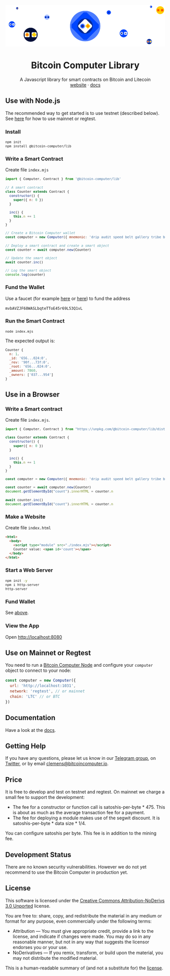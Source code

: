 <div align="center">
  <img src="./imgs/bitcoin-computer-lib@1x.png" alt="bitcoin-computer-logo" border="0" style="max-height: 180px"/>
  <h1>Bitcoin Computer Library</h1>
  A Javascript library for smart contracts on Bitcoin and Litecoin<br />
  <a href="http://bitcoincomputer.io/">website</a> &#183; <a href="http://docs.bitcoincomputer.io/">docs</a>
</div>


## Use with Node.js

The recommended way to get started is to use testnet (described below). See [here](#use-on-mainnet-or-regtest) for how to use mainnet or regtest.

### Install

<font size=1>

```bash
npm init
npm install @bitcoin-computer/lib
```

</font>

### Write a Smart Contract

Create file `index.mjs`

<font size=1>

```js
import { Computer, Contract } from '@bitcoin-computer/lib'

// A smart contract
class Counter extends Contract {
  constructor() {
    super({ n: 0 })
  }

  inc() {
    this.n += 1
  }
}

// Create a Bitcoin Computer wallet
const computer = new Computer({ mnemonic: 'drip audit speed belt gallery tribe bus poet used scrub view spike' })

// Deploy a smart contract and create a smart object
const counter = await computer.new(Counter)

// Update the smart object
await counter.inc()

// Log the smart object
console.log(counter)
```

</font>

### Fund the Wallet

Use a faucet (for example [here](https://testnet.help/en/ltcfaucet/testnet) or [here](https://litecointf.salmen.website/)) to fund the address

```
mvbAVZJF68WASLbqteTToE45r69L53Q1vL
```

### Run the Smart Contract

<font size=1>

```bash
node index.mjs
```

</font>

The expected output is:

<font size=1>

```js
Counter {
  n: 1,
  _id: '656...024:0',
  _rev: '90f...73f:0',
  _root: '656...024:0',
  _amount: 7860,
  _owners: ['037...954']
}
```

</font>

## Use in a Browser

### Write a Smart contract

Create file `index.mjs`.

<font size=1>

```js
import { Computer, Contract } from "https://unpkg.com/@bitcoin-computer/lib/dist/bc-lib.browser.min.mjs";

class Counter extends Contract {
  constructor() {
    super({ n: 0 })
  }

  inc() {
    this.n += 1
  }
}

const computer = new Computer({ mnemonic: 'drip audit speed belt gallery tribe bus poet used scrub view spike' })

const counter = await computer.new(Counter)
document.getElementById("count").innerHTML = counter.n

await counter.inc()
document.getElementById("count").innerHTML = counter.n
```

</font>

### Make a Website

Create file `index.html`

<font size=1>

```html
<html>
  <body>
    <script type="module" src="./index.mjs"></script>
    Counter value: <span id='count'></span>
  </body>
</html>
```

</font>

### Start a Web Server

<font size=1>

```bash
npm init -y
npm i http-server
http-server
```

</font>

### Fund Wallet

See [above](#fund-the-wallet).

### View the App

Open [http://localhost:8080](http://localhost:8080)

## Use on Mainnet or Regtest

You need to run a [Bitcoin Computer Node](https://github.com/bitcoin-computer/monorepo/tree/main/packages/node) and configure your `computer` object to connect to your node:

```js
const computer = new Computer({
  url: 'http://localhost:1031',
  network: 'regtest', // or mainnet
  chain: 'LTC' // or BTC
})
```

## Documentation

Have a look at the [docs](https://docs.bitcoincomputer.io/).

## Getting Help

If you have any questions, please let us know in our <a href="https://t.me/thebitcoincomputer" target="_blank">Telegram group</a>, on <a href="https://twitter.com/TheBitcoinToken" target="_blank">Twitter</a>, or by email clemens@bitcoincomputer.io.

## Price

It is free to develop and test on testnet and regtest. On mainnet we charge a small fee to support the development:
* The fee for a constructor or function call is satoshis-per-byte * 475. This is about as much as the average transaction fee for a payment.
* The fee for deploying a module makes use of the segwit discount. It is satoshis-per-byte * data size * 1/4.

You can configure satoshis per byte. This fee is in addition to the mining fee.

## Development Status

There are no known security vulnerabilities. However we do not yet recommend to use the Bitcoin Computer in production yet.

## License

This software is licensed under the [Creative Commons Attribution-NoDerivs 3.0 Unported](https://creativecommons.org/licenses/by-nd/3.0/) license.

You are free to: share, copy, and redistribute the material in any medium or format for any purpose, even commercially under the following terms:

- Attribution — You must give appropriate credit, provide a link to the license, and indicate if changes were made. You may do so in any reasonable manner, but not in any way that suggests the licensor endorses you or your use.
- NoDerivatives — If you remix, transform, or build upon the material, you may not distribute the modified material.

This is a human-readable summary of (and not a substitute for) the [license](https://creativecommons.org/licenses/by-nd/3.0/legalcode).
